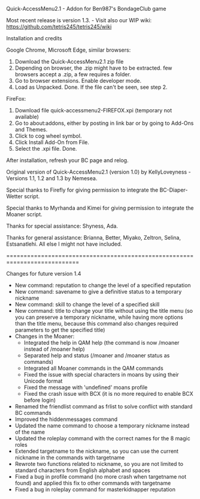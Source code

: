 Quick-AccessMenu2.1 - Addon for Ben987's BondageClub game 

Most recent release is version 1.3. - Visit also our WIP wiki: https://github.com/tetris245/tetris245/wiki

Installation and credits

Google Chrome, Microsoft Edge, similar browsers:
1. Download the Quick-AccessMenu2.1 zip file
2. Depending on browser, the .zip might have to be extracted. few browsers accept a .zip, a few requires a folder.
3. Go to browser extensions. Enable developer mode.
4. Load as Unpacked. Done. If the file can't be seen, see step 2.

FireFox:
1. Download file quick-accessmenu2-FIREFOX.xpi (temporary not available)
2. Go to about:addons, either by posting in link bar or by going to Add-Ons and Themes.
3. Click to cog wheel symbol.
4. Click Install Add-On from File.
5. Select the .xpi file. Done.

After installation, refresh your BC page and relog.

Original version of Quick-AccessMenu2.1 (version 1.0) by KellyLoveyness - Versions 1.1, 1.2 and 1.3 by Nemesea.

Special thanks to Firefly for giving permission to integrate the BC-Diaper-Wetter script.

Special thanks to Myrhanda and Kimei for giving permission to integrate the Moaner script.

Thanks for special assistance:
Shyness, Ada.

Thanks for general assistance:
Brianna, Better, Miyako, Zeltron, Selina, Estsanatlehi.
All else I might not have included.

===========================================================================

Changes for future version 1.4

* New command: reputation to change the level of a specified reputation
* New command: savename to give a definitive status to a temporary nickname
* New command: skill to change the level of a specified skill
* New command: title to change your title without using the title menu (so you can preserve a temporary nickname, while having more options than the title menu, because this command also changes required parameters to get the specified title)
* Changes in the Moaner: 
  - Integrated the help in QAM help (the command is now /moaner instead of /moaner help)
  - Separated help and status (/moaner and /moaner status as commands)
  - Integrated all Moaner commands in the QAM commands
  - Fixed the issue with special characters in moans by using their Unicode format
  - Fixed the message with 'undefined' moans profile
  - Fixed the crash issue with BCX (it is no more required to enable BCX before login)
* Renamed the friendlist command as frlist to solve conflict with standard BC commands
* Improved the hiddenmessages command
* Updated the name command to choose a temporary nickname instead of the name
* Updated the roleplay command with the correct names for the 8 magic roles
* Extended targetname to the nickname, so you can use the current nickname in the commands with targetname
* Rewrote two functions related to nickname, so you are not limited to standard characters from English alphabet and spaces
* Fixed a bug in profile command (no more crash when targetname not found) and applied this fix to other commands with targetname
* Fixed a bug in roleplay command for masterkidnapper reputation 
 


